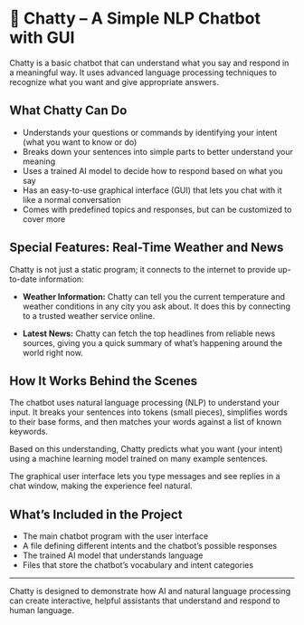 # 🤖 Chatty – A Simple NLP Chatbot with GUI

Chatty is a basic chatbot that can understand what you say and respond in a meaningful way. It uses advanced language processing techniques to recognize what you want and give appropriate answers.

## What Chatty Can Do

- Understands your questions or commands by identifying your intent (what you want to know or do)
- Breaks down your sentences into simple parts to better understand your meaning
- Uses a trained AI model to decide how to respond based on what you say
- Has an easy-to-use graphical interface (GUI) that lets you chat with it like a normal conversation
- Comes with predefined topics and responses, but can be customized to cover more

## Special Features: Real-Time Weather and News

Chatty is not just a static program; it connects to the internet to provide up-to-date information:

- **Weather Information:** Chatty can tell you the current temperature and weather conditions in any city you ask about. It does this by connecting to a trusted weather service online.
  
- **Latest News:** Chatty can fetch the top headlines from reliable news sources, giving you a quick summary of what’s happening around the world right now.

## How It Works Behind the Scenes

The chatbot uses natural language processing (NLP) to understand your input. It breaks your sentences into tokens (small pieces), simplifies words to their base forms, and then matches your words against a list of known keywords.

Based on this understanding, Chatty predicts what you want (your intent) using a machine learning model trained on many example sentences.

The graphical user interface lets you type messages and see replies in a chat window, making the experience feel natural.

## What’s Included in the Project

- The main chatbot program with the user interface
- A file defining different intents and the chatbot’s possible responses
- The trained AI model that understands language
- Files that store the chatbot’s vocabulary and intent categories

---

Chatty is designed to demonstrate how AI and natural language processing can create interactive, helpful assistants that understand and respond to human language.
